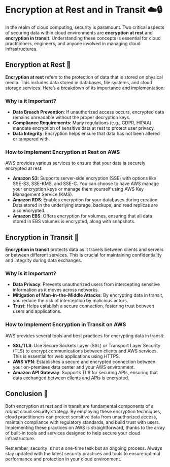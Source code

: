 # Encryption at Rest and in Transit ☁️🔒
In the realm of cloud computing, security is paramount. Two critical aspects of securing data within cloud environments are **encryption at rest** and **encryption in transit**. Understanding these concepts is essential for cloud practitioners, engineers, and anyone involved in managing cloud infrastructures.

## Encryption at Rest 🔐

**Encryption at rest** refers to the protection of data that is stored on physical media. This includes data stored in databases, file systems, and cloud storage services. Here’s a breakdown of its importance and implementation:

### Why is it Important?

- **Data Breach Prevention**: If unauthorized access occurs, encrypted data remains unreadable without the proper decryption keys.
- **Compliance Requirements**: Many regulations (e.g., GDPR, HIPAA) mandate encryption of sensitive data at rest to protect user privacy.
- **Data Integrity**: Encryption helps ensure that data has not been altered or tampered with.

### How to Implement Encryption at Rest on AWS

AWS provides various services to ensure that your data is securely encrypted at rest:

- **Amazon S3**: Supports server-side encryption (SSE) with options like SSE-S3, SSE-KMS, and SSE-C. You can choose to have AWS manage your encryption keys or manage them yourself using AWS Key Management Service (KMS).
- **Amazon RDS**: Enables encryption for your databases during creation. Data stored in the underlying storage, backups, and read replicas are also encrypted.
- **Amazon EBS**: Offers encryption for volumes, ensuring that all data stored in EBS volumes is encrypted, along with snapshots.

## Encryption in Transit 🚀

**Encryption in transit** protects data as it travels between clients and servers or between different services. This is crucial for maintaining confidentiality and integrity during data exchanges.

### Why is it Important?

- **Data Privacy**: Prevents unauthorized users from intercepting sensitive information as it moves across networks.
- **Mitigation of Man-in-the-Middle Attacks**: By encrypting data in transit, you reduce the risk of interception by malicious actors.
- **Trust**: Helps establish a secure connection, fostering trust between users and applications.

### How to Implement Encryption in Transit on AWS

AWS provides several tools and best practices for encrypting data in transit:

- **SSL/TLS**: Use Secure Sockets Layer (SSL) or Transport Layer Security (TLS) to encrypt communications between clients and AWS services. This is essential for web applications using HTTPS.
- **AWS VPN**: Establishes a secure and encrypted connection between your on-premises data center and your AWS environment.
- **Amazon API Gateway**: Supports TLS for securing APIs, ensuring that data exchanged between clients and APIs is encrypted.

## Conclusion 🌟

Both encryption at rest and in transit are fundamental components of a robust cloud security strategy. By employing these encryption techniques, cloud practitioners can protect sensitive data from unauthorized access, maintain compliance with regulatory standards, and build trust with users. Implementing these practices on AWS is straightforward, thanks to the array of built-in tools and services designed to help secure your cloud infrastructure. 

Remember, security is not a one-time task but an ongoing process. Always stay updated with the latest security practices and tools to ensure optimal performance and protection in your cloud environment.

